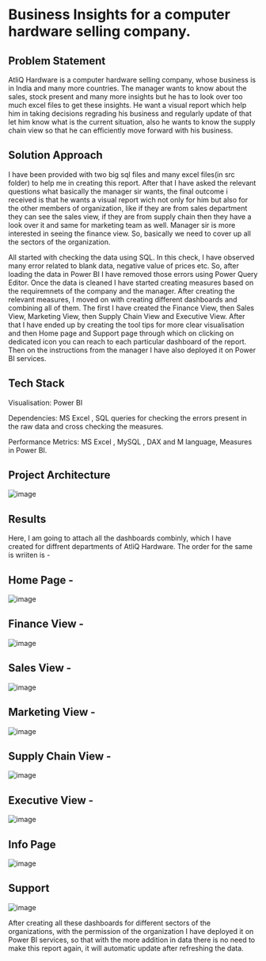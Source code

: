 # Business Insights for a computer hardware selling company.

## Problem Statement
AtliQ Hardware is a computer hardware selling company, whose business is in India and many more countries. The manager wants to know about the sales, stock present and many more insights but he has to look over too much excel files to get these insights. He want a visual report which help him in taking decisions regrading his business and regularly update of that let him know what is the current situation, also he wants to know the supply chain view so that he can efficiently move forward with his business.

## Solution Approach
I have been provided with two big sql files and many excel files(in src folder) to help me in creating this report. After that I have asked the relevant questions what basically the manager sir wants, the final outcome i received is that he wants a visual report wich not only for him but also for the other members of organization, like if they are from sales department they can see the sales view, if they are from supply chain then they have a look over it and same for marketing team as well. Manager sir is more interested in seeing the finance view. So, basically we need to cover up all the sectors of the organization. 

All started with checking the data using SQL. In this check, I have observed many error related to blank data, negative value of prices etc. So, after loading the data in Power BI I have removed those errors using Power Query Editor. Once the data is cleaned I have started creating measures based on the requiremnets of the company and the manager. After creating the relevant measures, I moved on with creating different dashboards and combining all of them. The first I have created the Finance View, then Sales View, Marketing View, then Supply Chain View and Executive View. After that I have ended up by creating the tool tips for more clear visualisation and then Home page and Support page through which on clicking on dedicated icon you can reach to each particular dashboard of the report. Then on the instructions from the manager I have also deployed it on Power BI services.  

## Tech Stack
Visualisation: Power BI

Dependencies: MS Excel , SQL queries for checking the errors present in the raw data and cross checking the measures. 

Performance Metrics: MS Excel , MySQL , DAX and M language, Measures in Power BI.

## Project Architecture

![image](https://github.com/harshvardhan0303/Business-Insights-360/assets/91109131/ec1ac792-4c0c-48ae-99d8-31590e578db0)

## Results

Here, I am going to attach all the dashboards combinly, which I have created for diffrent departments of AtliQ Hardware. The order for the same is wriiten is -

## Home Page - 

![image](https://github.com/harshvardhan0303/Business-Insights-360/assets/91109131/ccd687e2-075a-42d6-9089-c3c00ec20fa1)

## Finance View -

![image](https://github.com/harshvardhan0303/Business-Insights-360/assets/91109131/d85625a9-571b-4f38-93ac-3db794d53279)

## Sales View - 

![image](https://github.com/harshvardhan0303/Business-Insights-360/assets/91109131/48e432f5-6e1a-4350-8619-9e5e66401496)

## Marketing View -

![image](https://github.com/harshvardhan0303/Business-Insights-360/assets/91109131/e113024c-58ba-4c52-a308-927d67039a24)

## Supply Chain View -

![image](https://github.com/harshvardhan0303/Business-Insights-360/assets/91109131/db924f97-f562-4f33-8b55-638c6d6ab318)

## Executive View -

![image](https://github.com/harshvardhan0303/Business-Insights-360/assets/91109131/d4d0dead-4d77-419d-886c-b8b819187ccc)

## Info Page

![image](https://github.com/harshvardhan0303/Business-Insights-360/assets/91109131/66cd3909-0301-4eb0-9367-81812d63fd8d)

## Support

![image](https://github.com/harshvardhan0303/Business-Insights-360/assets/91109131/d294e8ba-635c-4d92-8b1c-dda561c53cc7)


After creating all these dashboards for different sectors of the organizations, with the permission of the organization I have deployed it on Power BI services, so that with the more addition in data there is no need to make this report again, it will automatic update after refreshing the data.

